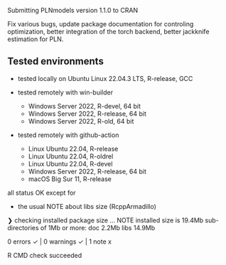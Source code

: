 
Submitting PLNmodels version 1.1.0 to CRAN

Fix various bugs, update package documentation for controling optimization, better integration of the torch backend, better jackknife estimation for PLN.

## Tested environments

* tested locally on Ubuntu Linux 22.04.3 LTS, R-release, GCC

* tested remotely with win-builder 
  - Windows Server 2022, R-devel, 64 bit
  - Windows Server 2022, R-release, 64 bit
  - Windows Server 2022, R-old, 64 bit

* tested remotely with github-action
  - Linux Ubuntu 22.04, R-release
  - Linux Ubuntu 22.04, R-oldrel 
  - Linux Ubuntu 22.04, R-devel 
  - Windows Server 2022, R-release, 64 bit
  - macOS Big Sur 11, R-release 

all status OK except for

* the usual NOTE about libs size (RcppArmadillo)

❯ checking installed package size ... NOTE
    installed size is 19.4Mb
    sub-directories of 1Mb or more:
      doc    2.2Mb
      libs  14.9Mb
      
0 errors ✓ | 0 warnings ✓ | 1 note x

R CMD check succeeded

